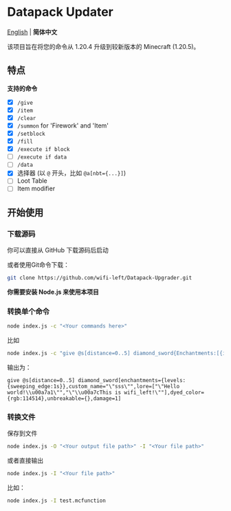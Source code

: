 # Datapack Updater
[English](./readme.md) | **简体中文**

该项目旨在将您的命令从 1.20.4 升级到较新版本的 Minecraft (1.20.5)。

## 特点

**支持的命令**
 - [x] `/give`
 - [x] `/item`
 - [x] `/clear`
 - [x] `/summon` for 'Firework' and 'Item'
 - [x] `/setblock`
 - [x] `/fill`
 - [x] `/execute if block`
 - [ ] `/execute if data`
 - [ ] `/data`
 - [x] 选择器 (以 `@` 开头，比如 `@a[nbt={...}]`)
 - [ ] Loot Table
 - [ ] Item modifier

## 开始使用
### 下载源码
你可以直接从 GitHub 下载源码后启动

或者使用Git命令下载：
```bash
git clone https://github.com/wifi-left/Datapack-Upgrader.git
```

**你需要安装 Node.js 来使用本项目**

### 转换单个命令
```bash
node index.js -c "<Your commands here>"
```
比如
```bash
node index.js -c "give @s[distance=0..5] diamond_sword{Enchantments:[{id:\"sweeping\",lvl:1s}],display:{Name:'\"sss\"',color:114514,Lore:['\"Hello world!\\u00a7a1\"','\"\\u00a7cThis is wifi_left!\"']},Unbreakable:1b,Damage:1s}"
```
输出为：
```mcfunction
give @s[distance=0..5] diamond_sword[enchantments={levels:{sweeping_edge:1s}},custom_name="\"sss\"",lore=["\"Hello world!\\u00a7a1\"","\"\\u00a7cThis is wifi_left!\""],dyed_color={rgb:114514},unbreakable={},damage=1]
```
### 转换文件
保存到文件
```bash
node index.js -O "<Your output file path>" -I "<Your file path>"
```
或者直接输出
```bash
node index.js -I "<Your file path>"
```
比如：
```bash
node index.js -I test.mcfunction
```
